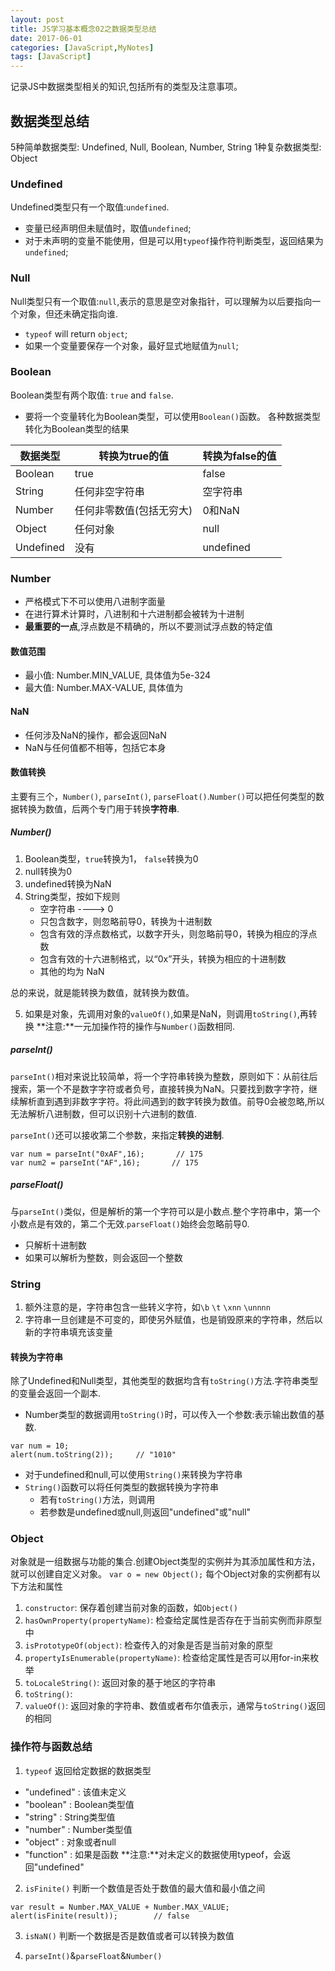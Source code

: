 ---layout: posttitle: JS学习基本概念02之数据类型总结date: 2017-06-01categories: [JavaScript,MyNotes]tags: [JavaScript]---
记录JS中数据类型相关的知识,包括所有的类型及注意事项。<!-- more -->
## 数据类型总结5种简单数据类型: Undefined, Null, Boolean, Number, String1种复杂数据类型: Object### UndefinedUndefined类型只有一个取值:``undefined``.- 变量已经声明但未赋值时，取值``undefined``;- 对于未声明的变量不能使用，但是可以用``typeof``操作符判断类型，返回结果为``undefined``;
### NullNull类型只有一个取值:``null``,表示的意思是空对象指针，可以理解为以后要指向一个对象，但还未确定指向谁.- ``typeof`` will return ``object``;- 如果一个变量要保存一个对象，最好显式地赋值为``null``;
### BooleanBoolean类型有两个取值: ``true`` and ``false``.- 要将一个变量转化为Boolean类型，可以使用``Boolean()``函数。 各种数据类型转化为Boolean类型的结果
 数据类型  | 转换为true的值 | 转换为false的值 ---------|--------------|--------------  Boolean | true        | false  String  | 任何非空字符串 | 空字符串  Number  | 任何非零数值(包括无穷大) | 0和NaN  Object  | 任何对象 	  | null  Undefined| 没有		   | undefined
### Number- 严格模式下不可以使用八进制字面量- 在进行算术计算时，八进制和十六进制都会被转为十进制- **最重要的一点**,浮点数是不精确的，所以不要测试浮点数的特定值
#### 数值范围- 最小值: Number.MIN_VALUE, 具体值为5e-324- 最大值: Number.MAX-VALUE, 具体值为
#### NaN- 任何涉及NaN的操作，都会返回NaN- NaN与任何值都不相等，包括它本身

#### 数值转换主要有三个，``Number()``, ``parseInt()``, ``parseFloat()``.``Number()``可以把任何类型的数据转换为数值，后两个专门用于转换**字符串**.
##### Number()1. Boolean类型，``true``转换为1， ``false``转换为02. null转换为03. undefined转换为NaN4. String类型，按如下规则	- 空字符串 ---->  0	- 只包含数字，则忽略前导0，转换为十进制数	- 包含有效的浮点数格式，以数字开头，则忽略前导0，转换为相应的浮点数	- 包含有效的十六进制格式，以“0x”开头，转换为相应的十进制数	- 其他的均为 NaN
 总的来说，就是能转换为数值，就转换为数值。
5. 如果是对象，先调用对象的``valueOf()``,如果是NaN，则调用``toString()``,再转换**注意:**一元加操作符的操作与``Number()``函数相同.
##### parseInt()
``parseInt()``相对来说比较简单，将一个字符串转换为整数，原则如下：从前往后搜索，第一个不是数字字符或者负号，直接转换为NaN。只要找到数字字符，继续解析直到遇到非数字字符。将此间遇到的数字转换为数值。前导0会被忽略,所以无法解析八进制数，但可以识别十六进制的数值.
``parseInt()``还可以接收第二个参数，来指定**转换的进制**.
```var num = parseInt("0xAF",16);       // 175var num2 = parseInt("AF",16);       // 175```
##### parseFloat()与``parseInt()``类似，但是解析的第一个字符可以是小数点.整个字符串中，第一个小数点是有效的，第二个无效.``parseFloat()``始终会忽略前导0.- 只解析十进制数- 如果可以解析为整数，则会返回一个整数
### String1. 额外注意的是，字符串包含一些转义字符，如``\b`` ``\t`` ``\xnn`` ``\unnnn``2. 字符串一旦创建是不可变的，即使另外赋值，也是销毁原来的字符串，然后以新的字符串填充该变量
#### 转换为字符串除了Undefined和Null类型，其他类型的数据均含有``toString()``方法.字符串类型的变量会返回一个副本.
- Number类型的数据调用``toString()``时，可以传入一个参数:表示输出数值的基数.```var num = 10;alert(num.toString(2));     // "1010"```
- 对于undefined和null,可以使用``String()``来转换为字符串- ``String()``函数可以将任何类型的数据转换为字符串	-  若有``toString()``方法，则调用	-  若参数是undefined或null,则返回"undefined"或"null"
### Object对象就是一组数据与功能的集合.创建Object类型的实例并为其添加属性和方法，就可以创建自定义对象。```var o = new Object();```每个Object对象的实例都有以下方法和属性1. ``constructor``: 保存着创建当前对象的函数，如``Object()``2. ``hasOwnProperty(propertyName)``: 检查给定属性是否存在于当前实例而非原型中3. ``isPrototypeOf(object)``: 检查传入的对象是否是当前对象的原型4. ``propertyIsEnumerable(propertyName)``: 检查给定属性是否可以用for-in来枚举5. ``toLocaleString()``: 返回对象的基于地区的字符串6. ``toString()``:7. ``valueOf()``: 返回对象的字符串、数值或者布尔值表示，通常与``toString()``返回的相同
### 操作符与函数总结1. ``typeof`` 返回给定数据的数据类型 - "undefined" : 该值未定义 - "boolean" : Boolean类型值 - "string" : String类型值 - "number" : Number类型值 - "object" : 对象或者null - "function" : 如果是函数 **注意:**对未定义的数据使用typeof，会返回"undefined" 2. ``isFinite()`` 判断一个数值是否处于数值的最大值和最小值之间 ``` var result = Number.MAX_VALUE + Number.MAX_VALUE; alert(isFinite(result));        // false ```3. ``isNaN()`` 判断一个数据是否是数值或者可以转换为数值
4. ``parseInt()``&``parseFloat``&``Number()``